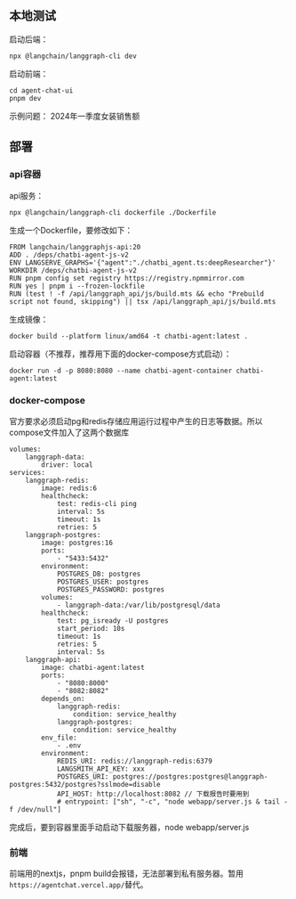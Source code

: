 ## 本地测试

启动后端：
```
npx @langchain/langgraph-cli dev 
```

启动前端：

```
cd agent-chat-ui
pnpm dev
```

示例问题：
2024年一季度女装销售额

## 部署

### api容器

api服务：
```
npx @langchain/langgraph-cli dockerfile ./Dockerfile
```

生成一个Dockerfile，要修改如下：

```
FROM langchain/langgraphjs-api:20
ADD . /deps/chatbi-agent-js-v2
ENV LANGSERVE_GRAPHS='{"agent":"./chatbi_agent.ts:deepResearcher"}'
WORKDIR /deps/chatbi-agent-js-v2
RUN pnpm config set registry https://registry.npmmirror.com
RUN yes | pnpm i --frozen-lockfile
RUN (test ! -f /api/langgraph_api/js/build.mts && echo "Prebuild script not found, skipping") || tsx /api/langgraph_api/js/build.mts
```

生成镜像：

```
docker build --platform linux/amd64 -t chatbi-agent:latest .
```


启动容器（不推荐，推荐用下面的docker-compose方式启动）：

```
docker run -d -p 8080:8080 --name chatbi-agent-container chatbi-agent:latest 
```

### docker-compose

官方要求必须启动pg和redis存储应用运行过程中产生的日志等数据。所以compose文件加入了这两个数据库

```
volumes:
    langgraph-data:
        driver: local
services:
    langgraph-redis:
        image: redis:6
        healthcheck:
            test: redis-cli ping
            interval: 5s
            timeout: 1s
            retries: 5
    langgraph-postgres:
        image: postgres:16
        ports:
            - "5433:5432"
        environment:
            POSTGRES_DB: postgres
            POSTGRES_USER: postgres
            POSTGRES_PASSWORD: postgres
        volumes:
            - langgraph-data:/var/lib/postgresql/data
        healthcheck:
            test: pg_isready -U postgres
            start_period: 10s
            timeout: 1s
            retries: 5
            interval: 5s
    langgraph-api:
        image: chatbi-agent:latest
        ports:
            - "8080:8000"
            - "8082:8082"
        depends_on:
            langgraph-redis:
                condition: service_healthy
            langgraph-postgres:
                condition: service_healthy
        env_file:
            - .env
        environment:
            REDIS_URI: redis://langgraph-redis:6379
            LANGSMITH_API_KEY: xxx
            POSTGRES_URI: postgres://postgres:postgres@langgraph-postgres:5432/postgres?sslmode=disable
            API_HOST: http://localhost:8082 // 下载报告时要用到
            # entrypoint: ["sh", "-c", "node webapp/server.js & tail -f /dev/null"]
```

完成后，要到容器里面手动启动下载服务器，node webapp/server.js

### 前端

前端用的nextjs，pnpm build会报错，无法部署到私有服务器。暂用`https://agentchat.vercel.app/`替代。




